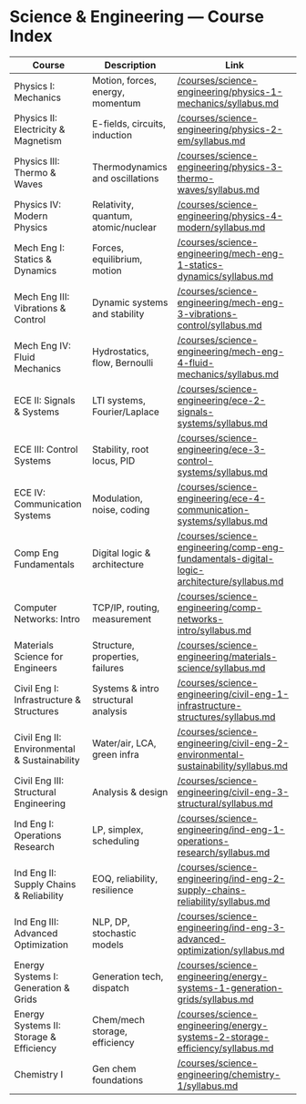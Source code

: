 # Science & Engineering — Course Index

| Course | Description | Link |
|---|---|---|
| Physics I: Mechanics | Motion, forces, energy, momentum | [/courses/science-engineering/physics-1-mechanics/syllabus.md](/courses/science-engineering/physics-1-mechanics/syllabus.md) |
| Physics II: Electricity & Magnetism | E-fields, circuits, induction | [/courses/science-engineering/physics-2-em/syllabus.md](/courses/science-engineering/physics-2-em/syllabus.md) |
| Physics III: Thermo & Waves | Thermodynamics and oscillations | [/courses/science-engineering/physics-3-thermo-waves/syllabus.md](/courses/science-engineering/physics-3-thermo-waves/syllabus.md) |
| Physics IV: Modern Physics | Relativity, quantum, atomic/nuclear | [/courses/science-engineering/physics-4-modern/syllabus.md](/courses/science-engineering/physics-4-modern/syllabus.md) |
| Mech Eng I: Statics & Dynamics | Forces, equilibrium, motion | [/courses/science-engineering/mech-eng-1-statics-dynamics/syllabus.md](/courses/science-engineering/mech-eng-1-statics-dynamics/syllabus.md) |
| Mech Eng III: Vibrations & Control | Dynamic systems and stability | [/courses/science-engineering/mech-eng-3-vibrations-control/syllabus.md](/courses/science-engineering/mech-eng-3-vibrations-control/syllabus.md) |
| Mech Eng IV: Fluid Mechanics | Hydrostatics, flow, Bernoulli | [/courses/science-engineering/mech-eng-4-fluid-mechanics/syllabus.md](/courses/science-engineering/mech-eng-4-fluid-mechanics/syllabus.md) |
| ECE II: Signals & Systems | LTI systems, Fourier/Laplace | [/courses/science-engineering/ece-2-signals-systems/syllabus.md](/courses/science-engineering/ece-2-signals-systems/syllabus.md) |
| ECE III: Control Systems | Stability, root locus, PID | [/courses/science-engineering/ece-3-control-systems/syllabus.md](/courses/science-engineering/ece-3-control-systems/syllabus.md) |
| ECE IV: Communication Systems | Modulation, noise, coding | [/courses/science-engineering/ece-4-communication-systems/syllabus.md](/courses/science-engineering/ece-4-communication-systems/syllabus.md) |
| Comp Eng Fundamentals | Digital logic & architecture | [/courses/science-engineering/comp-eng-fundamentals-digital-logic-architecture/syllabus.md](/courses/science-engineering/comp-eng-fundamentals-digital-logic-architecture/syllabus.md) |
| Computer Networks: Intro | TCP/IP, routing, measurement | [/courses/science-engineering/comp-networks-intro/syllabus.md](/courses/science-engineering/comp-networks-intro/syllabus.md) |
| Materials Science for Engineers | Structure, properties, failures | [/courses/science-engineering/materials-science/syllabus.md](/courses/science-engineering/materials-science/syllabus.md) |
| Civil Eng I: Infrastructure & Structures | Systems & intro structural analysis | [/courses/science-engineering/civil-eng-1-infrastructure-structures/syllabus.md](/courses/science-engineering/civil-eng-1-infrastructure-structures/syllabus.md) |
| Civil Eng II: Environmental & Sustainability | Water/air, LCA, green infra | [/courses/science-engineering/civil-eng-2-environmental-sustainability/syllabus.md](/courses/science-engineering/civil-eng-2-environmental-sustainability/syllabus.md) |
| Civil Eng III: Structural Engineering | Analysis & design | [/courses/science-engineering/civil-eng-3-structural/syllabus.md](/courses/science-engineering/civil-eng-3-structural/syllabus.md) |
| Ind Eng I: Operations Research | LP, simplex, scheduling | [/courses/science-engineering/ind-eng-1-operations-research/syllabus.md](/courses/science-engineering/ind-eng-1-operations-research/syllabus.md) |
| Ind Eng II: Supply Chains & Reliability | EOQ, reliability, resilience | [/courses/science-engineering/ind-eng-2-supply-chains-reliability/syllabus.md](/courses/science-engineering/ind-eng-2-supply-chains-reliability/syllabus.md) |
| Ind Eng III: Advanced Optimization | NLP, DP, stochastic models | [/courses/science-engineering/ind-eng-3-advanced-optimization/syllabus.md](/courses/science-engineering/ind-eng-3-advanced-optimization/syllabus.md) |
| Energy Systems I: Generation & Grids | Generation tech, dispatch | [/courses/science-engineering/energy-systems-1-generation-grids/syllabus.md](/courses/science-engineering/energy-systems-1-generation-grids/syllabus.md) |
| Energy Systems II: Storage & Efficiency | Chem/mech storage, efficiency | [/courses/science-engineering/energy-systems-2-storage-efficiency/syllabus.md](/courses/science-engineering/energy-systems-2-storage-efficiency/syllabus.md) |
| Chemistry I | Gen chem foundations | [/courses/science-engineering/chemistry-1/syllabus.md](/courses/science-engineering/chemistry-1/syllabus.md) |
